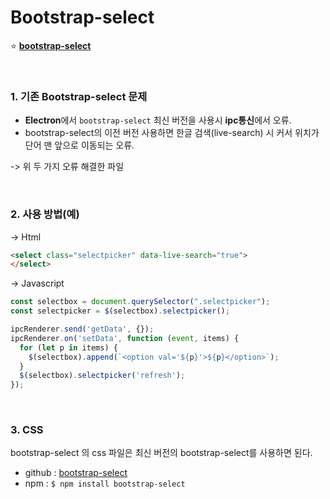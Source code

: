 # Bootstrap-select

:star: **[bootstrap-select](https://github.com/snapappointments/bootstrap-select)**

<br/>

### 1. 기존 Bootstrap-select 문제 
- **Electron**에서 `bootstrap-select` 최신 버전을 사용시 **ipc통신**에서 오류.<br/>
- bootstrap-select의 이전 버전 사용하면 한글 검색(live-search) 시 커서 위치가 단어 맨 앞으로 이동되는 오류.<br/>

-> 위 두 가지 오류 해결한 파일

<br/>

### 2. 사용 방법(예)

-> Html
```html
<select class="selectpicker" data-live-search="true">
</select>
```
-> Javascript
```javascript
const selectbox = document.querySelector(".selectpicker");
const selectpicker = $(selectbox).selectpicker();

ipcRenderer.send('getData', {});
ipcRenderer.on('setData', function (event, items) {
  for (let p in items) {
    $(selectbox).append(`<option val='${p}'>${p}</option>`);
  }
  $(selectbox).selectpicker('refresh');
});

```

<br/>


### 3. CSS
bootstrap-select 의 css 파일은 최신 버전의 bootstrap-select를 사용하면 된다.
- github : [bootstrap-select](https://github.com/snapappointments/bootstrap-select)
- npm : `$ npm install bootstrap-select`






